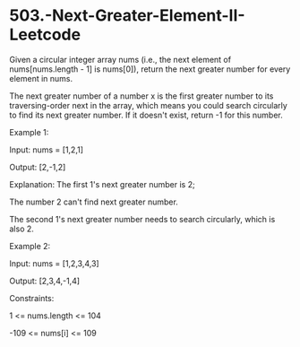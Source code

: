# 503.-Next-Greater-Element-II-Leetcode

Given a circular integer array nums (i.e., the next element of nums[nums.length - 1] is nums[0]), return the next greater number for every element in nums.


The next greater number of a number x is the first greater number to its traversing-order next in the array, which means you could search circularly to find its next greater number. If it doesn't exist, return -1 for this number.

 

Example 1:


Input: nums = [1,2,1]


Output: [2,-1,2]


Explanation: The first 1's next greater number is 2; 


The number 2 can't find next greater number. 


The second 1's next greater number needs to search circularly, which is also 2.


Example 2:


Input: nums = [1,2,3,4,3]



Output: [2,3,4,-1,4]
 

Constraints:


1 <= nums.length <= 104


-109 <= nums[i] <= 109
